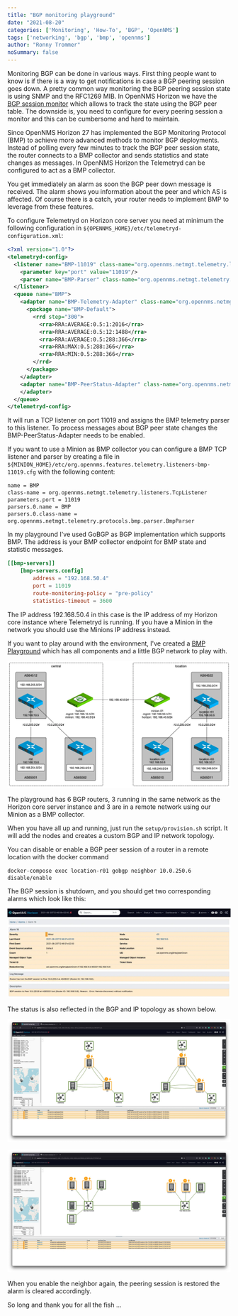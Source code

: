 ```yaml
---
title: "BGP monitoring playground"
date: "2021-08-20"
categories: ['Monitoring', 'How-To', 'BGP', 'OpenNMS']
tags: ['networking', 'bgp', 'bmp', 'opennms']
author: "Ronny Trommer"
noSummary: false
---
```


Monitoring BGP can be done in various ways.
First thing people want to know is if there is a way to get notifications in case a BGP peering session goes down.
A pretty common way monitoring the BGP peering session state is using SNMP and the RFC1269 MIB.
In OpenNMS Horizon we have the [BGP session monitor](https://docs.opennms.com/horizon/29.0.1/operation/service-assurance/monitors/BgpSessionMonitor.html) which allows to track the state using the BGP peer table.
The downside is, you need to configure for every peering session a monitor and this can be cumbersome and hard to maintain.

Since OpenNMS Horizon 27 has implemented the BGP Monitoring Protocol (BMP) to achieve more advanced methods to monitor BGP deployments.
Instead of polling every few minutes to track the BGP peer session state, the router connects to a BMP collector and sends statistics and state changes as messages.
In OpenNMS Horizon the Telemetryd can be configured to act as a BMP collector.

You get immediately an alarm as soon the BGP peer down message is received.
The alarm shows you information about the peer and which AS is affected.
Of course there is a catch, your router needs to implement BMP to leverage from these features.

To configure Telemetryd on Horizon core server you need at minimum the following configuration in `${OPENNMS_HOME}/etc/telemetryd-configuration.xml`:

```xml
<?xml version="1.0"?>
<telemetryd-config>
  <listener name="BMP-11019" class-name="org.opennms.netmgt.telemetry.listeners.TcpListener" enabled="true">
    <parameter key="port" value="11019"/>
    <parser name="BMP-Parser" class-name="org.opennms.netmgt.telemetry.protocols.bmp.parser.BmpParser" queue="BMP" />
  </listener>
  <queue name="BMP">
    <adapter name="BMP-Telemetry-Adapter" class-name="org.opennms.netmgt.telemetry.protocols.bmp.adapter.BmpTelemetryAdapter" enabled="true">
      <package name="BMP-Default">
        <rrd step="300">
          <rra>RRA:AVERAGE:0.5:1:2016</rra>
          <rra>RRA:AVERAGE:0.5:12:1488</rra>
          <rra>RRA:AVERAGE:0.5:288:366</rra>
          <rra>RRA:MAX:0.5:288:366</rra>
          <rra>RRA:MIN:0.5:288:366</rra>
        </rrd>
      </package>
    </adapter>
    <adapter name="BMP-PeerStatus-Adapter" class-name="org.opennms.netmgt.telemetry.protocols.bmp.adapter.BmpPeerStatusAdapter" enabled="true">
    </adapter>
  </queue>
</telemetryd-config>
````

It will run a TCP listener on port 11019 and assigns the BMP telemetry parser to this listener.
To process messages about BGP peer state changes the BMP-PeerStatus-Adapter needs to be enabled.

If you want to use a Minion as BMP collector you can configure a BMP TCP listener and parser by creating a file in `${MINION_HOME}/etc/org.opennms.features.telemetry.listeners-bmp-11019.cfg` with the following content:

```
name = BMP
class-name = org.opennms.netmgt.telemetry.listeners.TcpListener
parameters.port = 11019
parsers.0.name = BMP
parsers.0.class-name = org.opennms.netmgt.telemetry.protocols.bmp.parser.BmpParser
```

In my playground I've used GoBGP as BGP implementation which supports BMP.
The address is your BMP collector endpoint for BMP state and statistic messages.

```toml
[[bmp-servers]]
    [bmp-servers.config]
        address = "192.168.50.4"
        port = 11019
        route-monitoring-policy = "pre-policy"
        statistics-timeout = 3600
```

The IP address 192.168.50.4 in this case is the IP address of my Horizon core instance where Telemetryd is running.
If you have a Minion in the network you should use the Minions IP address instead.

If you want to play around with the environment, I've created a [BMP Playground](https://github.com/opennms-forge/bmp-playground) which has all components and a little BGP network to play with.

![](bgp-playground.webp)

The playground has 6 BGP routers, 3 running in the same network as the Horizon core server instance and 3 are in a remote network using our Minion as a BMP collector.

When you have all up and running, just run the `setup/provision.sh` script.
It will add the nodes and creates a custom BGP and IP network topology.

You can disable or enable a BGP peer session of a router in a remote location with the docker command

```shell
docker-compose exec location-r01 gobgp neighbor 10.0.250.6 disable/enable
```

The BGP session is shutdown, and you should get two corresponding alarms which look like this:

![](peer-down-alarm.webp)

The status is also reflected in the BGP and IP topology as shown below.

![](bgp-topology.webp)

![](ip-network-topology.webp)

When you enable the neighbor again, the peering session is restored the alarm is cleared accordingly.

So long and thank you for all the fish ...
